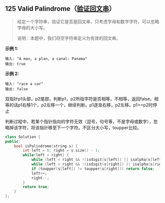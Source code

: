 ## 125 Valid Palindrome（[验证回文串](https://leetcode-cn.com/problems/Valid-Palindrome/)）

> 给定一个字符串，验证它是否是回文串，只考虑字母和数字字符，可以忽略字母的大小写。
>
> 说明：本题中，我们将空字符串定义为有效的回文串。
>

**示例 1:**

```
输入: "A man, a plan, a canal: Panama"
输出: true
```

**示例 2:**

```
输入: "race a car"
输出: false
```

双指针p1头部，p2尾部，判断p1，p2所指字符是否相等，不相等，返回false。相等的话p1右移1个，p2左移一个，继续判断。p1逐渐右移，p2左移。p1>=p2时停止

判断过程中，若某个指针指向的字符无效（逗号，句号等，不是字母或数字），忽略掉该字符，将该指针移至下一个字符。不区分大小写，toupper比较。

```C++
class Solution {
public:
    bool isPalindrome(string s) {
        int left = 0, right = s.size() - 1;
        while(left < right) {
            while (left < right && !(isdigit(s[left]) || isalpha(s[left]))) left++;
            while (left < right && !(isdigit(s[right]) || isalpha(s[right]))) right--;
            if (toupper(s[left]) != toupper(s[right])) return false;
            left++;
            right--;
        }
        return true;
    }
};
```

